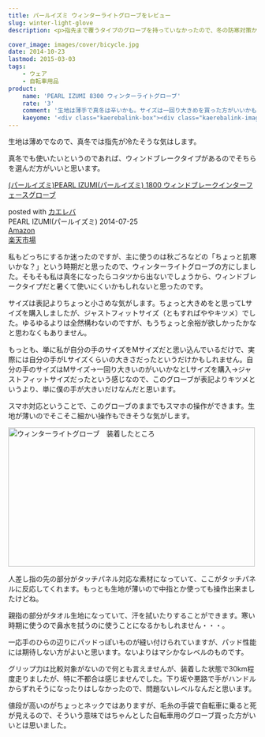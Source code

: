 ```yaml
---
title: パールイズミ ウィンターライトグローブをレビュー
slug: winter-light-glove
description: <p>指先まで覆うタイプのグローブを持っていなかったので、冬の防寒対策かねて購入することにしました。私が選んだのは生地の薄いウィンターライトグローブです。シフト操作の邪魔にならなくていい反面、あまり防寒には役に立ってないかもしれません。</p>

cover_image: images/cover/bicycle.jpg
date: 2014-10-23
lastmod: 2015-03-03
tags: 
    - ウェア
    - 自転車用品
product:
    name: 'PEARL IZUMI 8300 ウィンターライトグローブ'
    rate: '3'
    comment: '生地は薄手で真冬は辛いかも。サイズは一回り大きめを買った方がいいかもしれない。'
    kaeyome: '<div class="kaerebalink-box"><div class="kaerebalink-image"><a href="http://www.amazon.co.jp/exec/obidos/ASIN/B00LTFS584/illusionspace-22/ref=nosim/" rel="nofollow" target="_blank"><img src="http://ecx.images-amazon.com/images/I/418v2C8g3jL._SL160_.jpg" style="border: none;" /></a></div><div class="kaerebalink-info"><div class="kaerebalink-name"><a href="http://www.amazon.co.jp/exec/obidos/ASIN/B00LTFS584/illusionspace-22/ref=nosim/" rel="nofollow" target="_blank">(パールイズミ)PEARL IZUMI 8300 ウィンターライトグローブ 8300 8 ホワイト L</a><div class="kaerebalink-powered-date">posted with <a href="http://kaereba.com" rel="nofollow" target="_blank">カエレバ</a></div></div><div class="kaerebalink-detail"> PEARL IZUMI(パールイズミ) 2014-08-10    </div><div class="kaerebalink-link1"><div class="shoplinkamazon"><a href="http://www.amazon.co.jp/gp/search?keywords=PEARL%20IZUMI%208300%20%83E%83B%83%93%83%5E%81%5B%83%89%83C%83g%83O%83%8D%81%5B%83u&__mk_ja_JP=%83J%83%5E%83J%83i&tag=illusionspace-22" rel="nofollow" target="_blank" title="アマゾン" >Amazon</a></div><div class="shoplinkrakuten"><a href="http://hb.afl.rakuten.co.jp/hgc/0e95387f.f2aef20d.0e953880.25e412bd/?pc=http%3A%2F%2Fsearch.rakuten.co.jp%2Fsearch%2Fmall%2FPEARL%2520IZUMI%25208300%2520%25E3%2582%25A6%25E3%2582%25A3%25E3%2583%25B3%25E3%2582%25BF%25E3%2583%25BC%25E3%2583%25A9%25E3%2582%25A4%25E3%2583%2588%25E3%2582%25B0%25E3%2583%25AD%25E3%2583%25BC%25E3%2583%2596%2F-%2Ff.1-p.1-s.1-sf.0-st.A-v.2%3Fx%3D0%26scid%3Daf_ich_link_urltxt%26m%3Dhttp%3A%2F%2Fm.rakuten.co.jp%2F" rel="nofollow" target="_blank" title="楽天市場" >楽天市場</a></div></div></div><div class="booklink-footer" style="clear: left"></div></div>'
---
```


<p>生地は薄めでなので、真冬では指先が冷たそうな気はします。</p>
<p>真冬でも使いたいというのであれば、ウィンドブレークタイプがあるのでそちらを選んだ方がいいと思います。</p>
<div class="kaerebalink-box">
<div class="kaerebalink-image"><a href="http://www.amazon.co.jp/exec/obidos/ASIN/B00F870KHS/illusionspace-22/ref=nosim/" rel="nofollow" target="_blank"><img alt=""  src="http://ecx.images-amazon.com/images/I/41TKfcAzivL._SL160_.jpg" style="border: none;" /></a></div>
<div class="kaerebalink-info">
<div class="kaerebalink-name"><a href="http://www.amazon.co.jp/exec/obidos/ASIN/B00F870KHS/illusionspace-22/ref=nosim/" rel="nofollow" target="_blank">(パールイズミ)PEARL IZUMI(パールイズミ) 1800 ウィンドブレークインターフェースグローブ</a></p>
<div class="kaerebalink-powered-date">posted with <a href="http://kaereba.com" rel="nofollow" target="_blank">カエレバ</a></div>
</div>
<div class="kaerebalink-detail"> PEARL IZUMI(パールイズミ) 2014-07-25    </div>
<div class="kaerebalink-link1">
<div class="shoplinkamazon"><a href="http://www.amazon.co.jp/gp/search?keywords=%83p%81%5B%83%8B%83C%83Y%83~%81%40%83E%83B%83%93%83h%83u%83%8C%81%5B%83N%83C%83%93%83%5E%81%5B%83t%83F%81%5B%83X%83O%83%8D%81%5B%83u&#038;__mk_ja_JP=%83J%83%5E%83J%83i&#038;tag=illusionspace-22" rel="nofollow" target="_blank" title="アマゾン" >Amazon</a></div>
<div class="shoplinkrakuten"><a href="http://hb.afl.rakuten.co.jp/hgc/0e95387f.f2aef20d.0e953880.25e412bd/?pc=http%3A%2F%2Fsearch.rakuten.co.jp%2Fsearch%2Fmall%2F%25E3%2583%2591%25E3%2583%25BC%25E3%2583%25AB%25E3%2582%25A4%25E3%2582%25BA%25E3%2583%259F%25E3%2580%2580%25E3%2582%25A6%25E3%2582%25A3%25E3%2583%25B3%25E3%2583%2589%25E3%2583%2596%25E3%2583%25AC%25E3%2583%25BC%25E3%2582%25AF%25E3%2582%25A4%25E3%2583%25B3%25E3%2582%25BF%25E3%2583%25BC%25E3%2583%2595%25E3%2582%25A7%25E3%2583%25BC%25E3%2582%25B9%25E3%2582%25B0%25E3%2583%25AD%25E3%2583%25BC%25E3%2583%2596%2F-%2Ff.1-p.1-s.1-sf.0-st.A-v.2%3Fx%3D0%26scid%3Daf_ich_link_urltxt%26m%3Dhttp%3A%2F%2Fm.rakuten.co.jp%2F" rel="nofollow" target="_blank" title="楽天市場" >楽天市場</a></div>
</div>
</div>
<div class="booklink-footer" style="clear: left"></div>
</div>
<p>私もどっちにするか迷ったのですが、主に使うのは秋ごろなどの「ちょっと肌寒いかな？」という時期だと思ったので、ウィンターライトグローブの方にしました。そもそも私は真冬になったらコタツから出ないでしょうから、ウィンドブレークタイプだと暑くて使いにくいかもしれないと思ったのです。</p>
<p>サイズは表記よりちょっと小さめな気がします。ちょっと大きめをと思ってLサイズを購入しましたが、ジャストフィットサイズ（ともすればややキツメ）でした。ゆるゆるよりは全然構わないのですが、もうちょっと余裕が欲しかったかなと思わなくもありません。</p>
<p>もっとも、単に私が自分の手のサイズをMサイズだと思い込んでいるだけで、実際には自分の手がLサイズくらいの大きさだったというだけかもしれません。自分の手のサイズはMサイズ→一回り大きいのがいいかなとLサイズを購入→ジャストフィットサイズだったという感じなので、このグローブが表記よりキツメというより、単に僕の手が大きいだけなんだと思います。</p>
<p>スマホ対応ということで、このグローブのままでもスマホの操作ができます。生地が薄いのでそこそこ細かい操作もできそうな気がします。</p>
<p><img src="https://wantit.gcreate.jp/wp-content/uploads/2014/10/83e0fcab2e35ed5109bec634940a4885.jpg" alt="ウィンターライトグローブ　装着したところ" title="ウィンターライトグローブ　装着したところ.jpg" width="500" height="282" /></p>
<p>人差し指の先の部分がタッチパネル対応な素材になっていて、ここがタッチパネルに反応してくれます。もっとも生地が薄いので中指とか使っても操作出来ましたけどね。</p>
<p>親指の部分がタオル生地になっていて、汗を拭いたりすることができます。寒い時期に使うので鼻水を拭うのに使うことになるかもしれません・・・。</p>
<p>一応手のひらの辺りにパッドっぽいものが縫い付けられていますが、パッド性能には期待しない方がよいと思います。ないよりはマシかなレベルのものです。</p>
<p>グリップ力は比較対象がないので何とも言えませんが、装着した状態で30km程度走りましたが、特に不都合は感じませんでした。下り坂や悪路で手がハンドルからずれそうになったりはしなかったので、問題ないレベルなんだと思います。</p>
<p>値段が高いのがちょっとネックではありますが、毛糸の手袋で自転車に乗ると死が見えるので、そういう意味ではちゃんとした自転車用のグローブ買った方がいいとは思いました。</p>

  